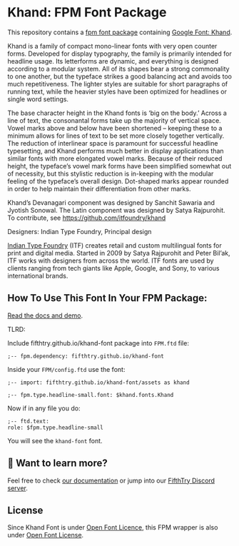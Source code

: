 # Khand: FPM Font Package

This repository contains a [fpm font package](https://fpm.dev/featured/fonts/) containing [Google Font: 
Khand](https://fonts.google.com/specimen/Khand/about).

Khand is a family of compact mono-linear fonts with very open counter forms. Developed for display typography, the family is primarily intended for headline usage. Its letterforms are dynamic, and everything is designed according to a modular system. All of its shapes bear a strong commonality to one another, but the typeface strikes a good balancing act and avoids too much repetitiveness. The lighter styles are suitable for short paragraphs of running text, while the heavier styles have been optimized for headlines or single word settings.

The base character height in the Khand fonts is ‘big on the body.’ Across a line of text, the consonantal forms take up the majority of vertical space. Vowel marks above and below have been shortened – keeping these to a minimum allows for lines of text to be set more closely together vertically. The reduction of interlinear space is paramount for successful headline typesetting, and Khand performs much better in display applications than similar fonts with more elongated vowel marks. Because of their reduced height, the typeface’s vowel mark forms have been simplified somewhat out of necessity, but this stylistic reduction is in-keeping with the modular feeling of the typeface’s overall design. Dot-shaped marks appear rounded in order to help maintain their differentiation from other marks.

Khand’s Devanagari component was designed by Sanchit Sawaria and Jyotish Sonowal. The Latin component was designed by Satya Rajpurohit. To contribute, see https://github.com/itfoundry/khand

Designers: Indian Type Foundry, Principal design

[Indian Type Foundry](http://www.indiantypefoundry.com/) (ITF) creates retail and custom multilingual fonts for print and digital media. Started in 2009 by Satya Rajpurohit and Peter Bil’ak, ITF works with designers from across the world. ITF fonts are used by clients ranging from tech giants like Apple, Google, and Sony, to various international brands.

## How To Use This Font In Your FPM Package:

[Read the docs and demo](https://fifthtry.github.io/khand-font).

TLRD:

Include fifthtry.github.io/khand-font package into `FPM.ftd` file:

```ftd
;-- fpm.dependency: fifthtry.github.io/khand-font
```

Inside your `FPM/config.ftd` use the font:

```ftd
;-- import: fifthtry.github.io/khand-font/assets as khand

;-- fpm.type.headline-small.font: $khand.fonts.Khand
```

Now if in any file you do:

```ftd
;-- ftd.text:
role: $fpm.type.headline-small
```

You will see the `khand-font` font.

## 👀 Want to learn more?

Feel free to check [our documentation](https://fpm.dev/) or jump into our [FifthTry Discord 
server](https://discord.gg/bucrdvptYd).

## License

Since Khand Font is under [Open Font Licence](https://fonts.google.com/specimen/Khand/about), this FPM wrapper is also
under [Open Font License](LICENSE).





